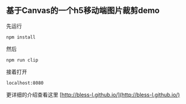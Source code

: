 ## 基于Canvas的一个h5移动端图片裁剪demo

先运行
```
npm install
```

然后
```
npm run clip
```

接着打开
```
localhost:8080
```

更详细的介绍查看这里
[http://bless-l.github.io/](http://bless-l.github.io/)